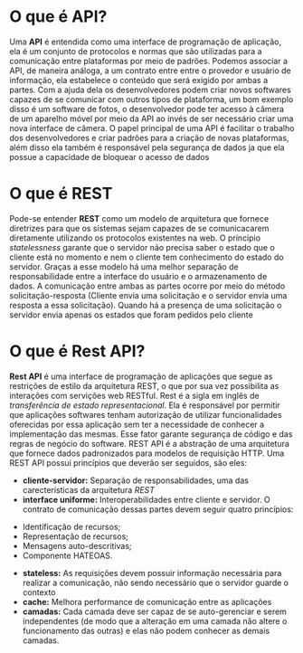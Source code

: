 
# O que é API?
Uma **API** é entendida como uma interface de programação de aplicação, ela é um conjunto de protocolos e normas que são utilizadas para a comunicação entre plataformas por meio de padrões. Podemos associar a API, de maneira análoga, a um contrato entre entre o provedor e usuário de informação, ela estabelece o conteúdo que será exigido por ambas a partes. Com a ajuda dela os desenvolvedores podem criar novos softwares capazes de se comunicar com outros tipos de plataforma, um bom exemplo disso é um software de fotos, o desenvolvedor pode ter acesso à câmera de um aparelho móvel por meio da API ao invés de ser necessário criar uma nova interface de câmera. O papel principal de uma API é facilitar o trabalho dos desenvolvedores e criar padrões para a criação de novas plataformas, além disso ela também é responsável pela segurança de dados ja que ela possue a capacidade de bloquear o acesso de dados

# O que é REST
Pode-se entender **REST** como um modelo de arquitetura que fornece diretrizes para que os sistemas sejam capazes de se comunicacarem diretamente utilizando os protocolos existentes na web. O príncipio _statelessness_ garante que o servidor não precisa saber o estado que o cliente está no momento e nem o cliente tem conhecimento do estado do servidor. Graças a esse modelo há uma melhor separação de responsabilidade entre a interface do usuário e o armazenamento de dados. A comunicação entre ambas as partes ocorre por meio do método solicitação-resposta (Cliente envia uma solicitação e o servidor envia uma resposta a essa solicitação). Quando há a presença de uma solicitação o servidor envia apenas os estados que foram pedidos pelo cliente

# O que é Rest API?
**Rest API** é uma interface de programação de aplicações que segue as restrições de estilo da arquitetura REST, o que por sua vez possibilita as interações com servições web RESTful. Rest é a sigla em inglês de _transferência de estado representacional_. Ela é responsável por permitir que aplicações softwares tenham autorização de utilizar funcionalidades oferecidas por essa aplicação sem ter a necessidade de conhecer a implementação das mesmas. Esse fator garante segurança de código e das regras de negócio do software. REST API é a abstração de uma arquitetura que fornece dados padronizados para modelos de requisição HTTP. Uma REST API possui princípios que deverão ser seguidos, são eles:
- **cliente-servidor:** Separação de responsabilidades, uma das carecterísticas da arquitetura _REST_
- **interface uniforme:** Interoperabilidades entre cliente e servidor. O contrato de comunicação dessas partes devem seguir quatro princípios:
 * Identificação de recursos;
 * Representação de recursos;
 * Mensagens auto-descritivas;
 * Componente HATEOAS.
- **stateless:** As requisições devem possuir informação necessária para realizar a comunicação, não sendo necessário que o servidor guarde o contexto
- **cache:** Melhora performance de comunicação entre as aplicações
- **camadas:** Cada camada deve ser capaz de se auto-gerenciar e serem independentes (de modo que a alteração em uma camada não altere o funcionamento das outras) e elas não podem conhecer as demais camadas. 
